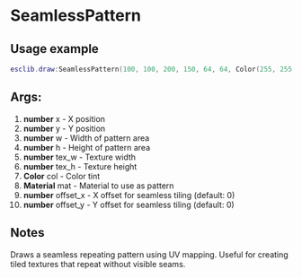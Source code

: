 # SeamlessPattern

## Usage example
```lua
esclib.draw:SeamlessPattern(100, 100, 200, 150, 64, 64, Color(255, 255, 255), material, 32, 16)
```

## Args:
1. **number** x - X position
2. **number** y - Y position
3. **number** w - Width of pattern area
4. **number** h - Height of pattern area
5. **number** tex_w - Texture width
6. **number** tex_h - Texture height
7. **Color** col - Color tint
8. **Material** mat - Material to use as pattern
9. **number** offset_x - X offset for seamless tiling (default: 0)
10. **number** offset_y - Y offset for seamless tiling (default: 0)

## Notes
Draws a seamless repeating pattern using UV mapping. Useful for creating tiled textures that repeat without visible seams.
